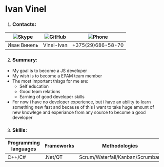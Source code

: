 # Ivan Vinel

1. ### Contacts:

![Skype](https://res.cloudinary.com/p-d/image/upload/v1548518650/cod-jam-culture/skype.svg) | ![GitHub](https://res.cloudinary.com/p-d/image/upload/v1548518602/cod-jam-culture/github.svg) | ![Phone](https://res.cloudinary.com/p-d/image/upload/v1580926680/cod-jam-culture/phone.png)
---------- | ---------- | ---------- |
Иван Винель | Vinel-Ivan | +375(29)686-58-70

2. ### Summary:

* My goal is to become a JS developer
* My wish is to become a EPAM team member
* The most important thisgs for me are:
    * Self education
    * Good team relations
    * Earning of good developer skills
* For now i have no developer experience, but i have an ability to learn something new fast and because of this i want to take huge amount of new knowlege and experiance from any source to become a good developer

3. ### Skills:

 Programming languages | Frameworks | Methodologies | Version control
 --------- | --------- | --------- | --------- |
 C++/C# | .Net/QT | Scrum/Waterfall/Kanban/Scrumban | Git 
